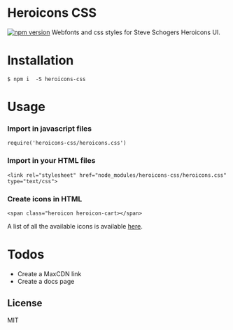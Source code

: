 # Heroicons CSS
[![npm version](https://badge.fury.io/js/heroicons-css.svg)](https://badge.fury.io/js/heroicons-css)
Webfonts and css styles for Steve Schogers Heroicons UI.

# Installation
`$ npm i  -S heroicons-css`

# Usage
### Import in javascript files
`require('heroicons-css/heroicons.css')`

### Import in your HTML files
`<link rel="stylesheet" href="node_modules/heroicons-css/heroicons.css" type="text/css">`

### Create icons in HTML
`<span class="heroicon heroicon-cart></span>`

 A list of all the available icons is available [here](https://github.com/sschoger/heroicons-ui/tree/master/svg).

# Todos
 - Create a MaxCDN link
 - Create a docs page

License
----

MIT

